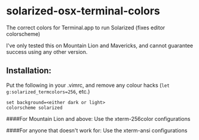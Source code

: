 solarized-osx-terminal-colors
=============================

The correct colors for Terminal.app to run Solarized (fixes editor colorscheme)

I've only tested this on Mountain Lion and Mavericks, and cannot guarantee success using any other version.

Installation:
-------------
Put the following in your .vimrc, and remove any colour hacks (`let g:solarized_termcolors=256`, etc.)

    set background=<either dark or light>
    colorscheme solarized
  
####For Mountain Lion and above:
Use the xterm-256color configurations

####For anyone that doesn't work for:
Use the xterm-ansi configurations

